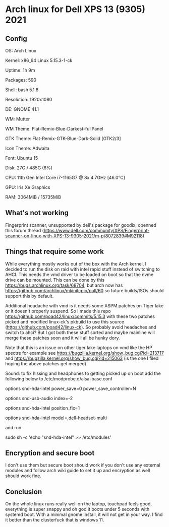 # Arch linux for Dell XPS 13 (9305) 2021

## Config
 OS: Arch Linux 

 Kernel: x86_64 Linux 5.15.3-1-ck

 Uptime: 1h 9m

 Packages: 590

 Shell: bash 5.1.8

 Resolution: 1920x1080

 DE: GNOME 41.1

 WM: Mutter

 WM Theme: Flat-Remix-Blue-Darkest-fullPanel

 GTK Theme: Flat-Remix-GTK-Blue-Dark-Solid [GTK2/3]

 Icon Theme: Adwaita

 Font: Ubuntu 15

 Disk: 27G / 485G (6%)

 CPU: 11th Gen Intel Core i7-1165G7 @ 8x 4.7GHz [46.0°C]

 GPU: Iris Xe Graphics

 RAM: 3064MiB / 15735MiB

## What's not working
 Fingerprint scanner, unsupported by dell's package for goodix, openned this forum thread (https://www.dell.com/community/XPS/Fingerprint-scanner-on-linux-with-XPS-13-9305-2021/m-p/8072839#M92118)

## Things that require some work
 While everything mostly works out of the box with the Arch kernel, I decided to run the disk on raid with intel rapid stuff instead of switching to AHCI. This needs the vmd driver to be loaded on boot so that the nvme drive can be mounted.
 This can be done by this https://bugs.archlinux.org/task/68704, but arch now has https://github.com/archlinux/mkinitcpio/pull/60 so future builds/ISOs should support this by default.

 Additional headache with vmd is it needs some ASPM patches on Tiger lake or it doesn't properly suspend. So i made this repo https://github.com/poad42/linux/commits/5.15.3 with these two patches picked and modified linux-ck's pkbuild to use this source (https://github.com/poad42/linux-ck). So probably avoid headaches and switch to ahci? But I got both these stuff sorted and maybe mainline will merge these patches soon and it will all be hunky dory.

 Note that this is an issue on other tiger lake laptops on vmd like the HP spectre for example see https://bugzilla.kernel.org/show_bug.cgi?id=213717 and https://bugzilla.kernel.org/show_bug.cgi?id=215063 (is the one I filed hoping the above patches get merged)

 Sound:
  to fix hissing and headphones to getting picked up on boot add the following below to /etc/modprobe.d/alsa-base.conf

options snd-hda-intel power_save=0 power_save_controller=N

options snd-usb-audio index=-2

options snd-hda-intel position_fix=1

options snd-hda-intel model=,dell-headset-multi

and run 

sudo sh -c 'echo "snd-hda-intel" >> /etc/modules'

## Encryption and secure boot
 I don't use them but secure boot should work if you don't use any external modules and follow arch wiki guide to set it up and encryption as well should work fine.

 ## Conclusion

 On the whole linux runs really well on the laptop, touchpad feels good, everything is super snappy and oh god it boots under 5 seconds with systemd boot. With a minimal gnome install, it will not get in your way. I find it better than the clusterfuck that is windows 11.
